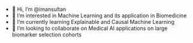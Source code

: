 - 👋 Hi, I’m @imansultan
- 👀 I’m interested in Machine Learning and its application in Biomedicine
- 🌱 I’m currently learning Explainable and Causal Machine Learning
- 💞️ I’m looking to collaborate on Medical AI applications on large biomarker selection cohorts

<!---
imansultan/imansultan is a ✨ special ✨ repository because its `README.md` (this file) appears on your GitHub profile.
You can click the Preview link to take a look at your changes.
--->
